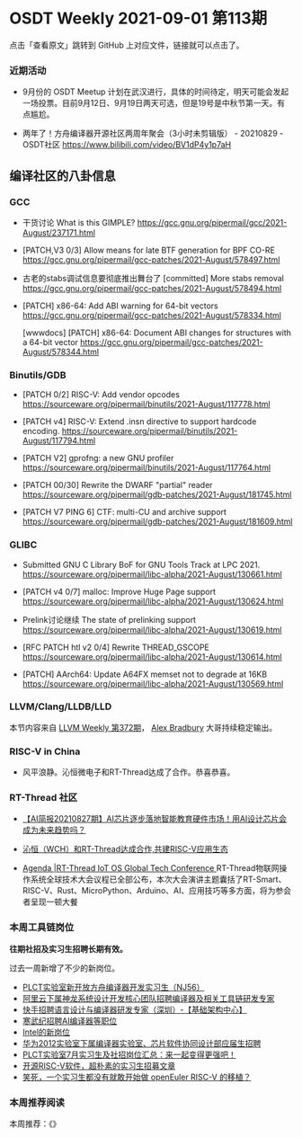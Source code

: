# OSDT Weekly 2021-09-01 第113期

点击「查看原文」跳转到 GitHub 上对应文件，链接就可以点击了。

### 近期活动

- 9月份的 OSDT Meetup 计划在武汉进行，具体的时间待定，明天可能会发起一场投票。目前9月12日、9月19日两天可选，但是19号是中秋节第一天。有点尴尬。

- 两年了！方舟编译器开源社区两周年聚会（3小时未剪辑版） - 20210829 - OSDT社区
  https://www.bilibili.com/video/BV1dP4y1p7aH

## 编译社区的八卦信息

### GCC

- 干货讨论 What is this GIMPLE?
  https://gcc.gnu.org/pipermail/gcc/2021-August/237171.html

- [PATCH,V3 0/3] Allow means for late BTF generation for BPF CO-RE
  https://gcc.gnu.org/pipermail/gcc-patches/2021-August/578497.html

- 古老的stabs调试信息要彻底推出舞台了
  [committed] More stabs removal
  https://gcc.gnu.org/pipermail/gcc-patches/2021-August/578494.html

- [PATCH] x86-64: Add ABI warning for 64-bit vectors
  https://gcc.gnu.org/pipermail/gcc-patches/2021-August/578334.html

  [wwwdocs] [PATCH] x86-64: Document ABI changes for structures with a 64-bit vector
  https://gcc.gnu.org/pipermail/gcc-patches/2021-August/578344.html

### Binutils/GDB

- [PATCH 0/2] RISC-V: Add vendor opcodes
  https://sourceware.org/pipermail/binutils/2021-August/117778.html

- [PATCH v4] RISC-V: Extend .insn directive to support hardcode encoding.
  https://sourceware.org/pipermail/binutils/2021-August/117794.html

- [PATCH V2] gprofng: a new GNU profiler
  https://sourceware.org/pipermail/binutils/2021-August/117764.html

- [PATCH 00/30] Rewrite the DWARF "partial" reader
  https://sourceware.org/pipermail/gdb-patches/2021-August/181745.html

- [PATCH V7 PING 6] CTF: multi-CU and archive support
  https://sourceware.org/pipermail/gdb-patches/2021-August/181609.html

### GLIBC

- Submitted GNU C Library BoF for GNU Tools Track at LPC 2021.
  https://sourceware.org/pipermail/libc-alpha/2021-August/130661.html

- [PATCH v4 0/7] malloc: Improve Huge Page support
  https://sourceware.org/pipermail/libc-alpha/2021-August/130624.html

- Prelink讨论继续 The state of prelinking support
  https://sourceware.org/pipermail/libc-alpha/2021-August/130619.html

- [RFC PATCH htl v2 0/4] Rewrite THREAD_GSCOPE
  https://sourceware.org/pipermail/libc-alpha/2021-August/130614.html

- [PATCH] AArch64: Update A64FX memset not to degrade at 16KB
  https://sourceware.org/pipermail/libc-alpha/2021-August/130569.html

### LLVM/Clang/LLDB/LLD

本节内容来自 [LLVM Weekly 第372期](http://llvmweekly.org/issue/372)，
[Alex Bradbury](https://www.linkedin.com/in/alex-bradbury/) 大哥持续稳定输出。

### RISC-V in China

- 风平浪静。沁恒微电子和RT-Thread达成了合作。恭喜恭喜。

### RT-Thread 社区
- [【AI简报20210827期】AI芯片逐步落地智能教育硬件市场！用AI设计芯片会成为未来趋势吗？](https://mp.weixin.qq.com/s/cWqE3HOi4qKB7U211mNuyA)

- [沁恒（WCH）和RT-Thread达成合作,共建RISC-V应用生态](https://mp.weixin.qq.com/s/boLVkGxef7N-6BZjIOLyEA)

- [Agenda |RT-Thread IoT OS Global Tech Conference ](https://www.rt-thread.io/announcement.html) RT-Thread物联网操作系统全球技术大会议程已全部公布，本次大会演讲主题囊括了RT-Smart、RISC-V、Rust、MicroPython、Arduino、AI、应用技巧等多方面，将为参会者呈现一顿大餐

### 本周工具链岗位

**往期社招及实习生招聘长期有效。**

 过去一周新增了不少的新岗位。

- [PLCT实验室新开放方舟编译器开发实习生（NJ56）](https://mp.weixin.qq.com/s/lPp5RvjYhpDIGsp-luLzKQ)
- [阿里云下属神龙系统设计开发核心团队招聘编译器及相关工具链研发专家](https://mp.weixin.qq.com/s/h3ELBXBHfNjZCyCRixqnOQ)
- [快手招聘语言设计与编译器研发专家（深圳）-【基础架构中心】](https://mp.weixin.qq.com/s/QTWnlaBFtWQ3YThHJSIhbA)
- [寒武纪招聘AI编译器等职位](https://mp.weixin.qq.com/s/LWpDXEA2rJ1wx9mr8XoWxw)
- [Intel的新岗位](https://mp.weixin.qq.com/s/xs-deMCI4ob7WX0vIRZMZw)
- [华为2012实验室下属编译器实验室、芯片软件协同设计部应届生招聘](https://mp.weixin.qq.com/s/dMkGkbgNvW--D6fLthfoPA)
- [PLCT实验室7月实习生及社招岗位汇总：来一起变得更强吧！](https://mp.weixin.qq.com/s/lL5_L2oh-kNvP8wHMARSAg)
- [开源RISC-V软件，超朴素的实习生招募文章](https://mp.weixin.qq.com/s/ETtlYTHa_41SYrxpSuh_sw)
- [笑死，一个实习生都没有就敢开始做 openEuler RISC-V 的移植？](https://mp.weixin.qq.com/s/x_LUxu1dJTaN6VS7DU6xsg)

### 本周推荐阅读

本周推荐：《》
